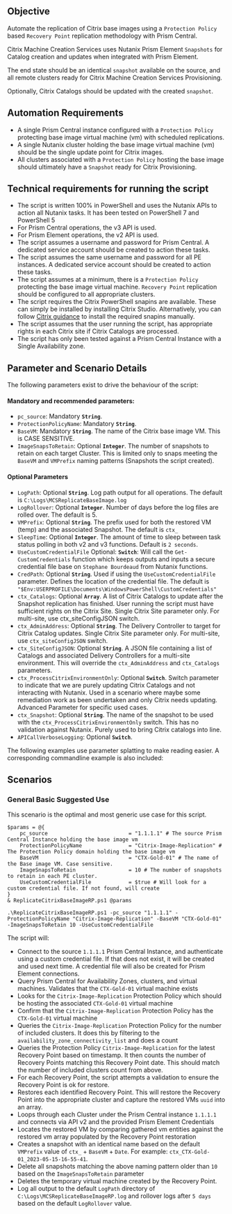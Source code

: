 ## Objective

Automate the replication of Citrix base images using a `Protection Policy` based `Recovery Point` replication methodology with Prism Central. 

Citrix Machine Creation Services uses Nutanix Prism Element `Snapshots` for Catalog creation and updates when integrated with Prism Element.

The end state should be an identical `snapshot` available on the source, and all remote clusters ready for Citrix Machine Creation Services Provisioning.

Optionally, Citrix Catalogs should be updated with the created `snapshot`.

## Automation Requirements

- A single Prism Central instance configured with a `Protection Policy` protecting base image virtual machine (vm) with scheduled replications.
- A single Nutanix cluster holding the base image virtual machine (vm) should be the single update point for Citrix images.
- All clusters associated with a `Protection Policy` hosting the base image should ultimately have a `Snapshot` ready for Citrix Provisioning.

## Technical requirements for running the script

- The script is written 100% in PowerShell and uses the Nutanix APIs to action all Nutanix tasks. It has been tested on PowerShell 7 and PowerShell 5
- For Prism Central operations, the v3 API is used.
- For Prism Element operations, the v2 API is used.
- The script assumes a username and password for Prism Central. A dedicated service account should be created to action these tasks.
- The script assumes the same username and password for all PE instances. A dedicated service account should be created to action these tasks.
- The script assumes at a minimum, there is a `Protection Policy` protecting the base image virtual machine. `Recovery Point` replication should be configured to all appropriate clusters.
- The script requires the Citrix PowerShell snapins are available. These can simply be installed by installing Citrix Studio. Alternatively, you can follow [Citrix guidance](https://support.citrix.com/article/CTX222326/how-to-configure-powershell-sdk-and-execute-commands-remotely-in-xenappxendesktop-7x) to install the required snapins manually.
- The script assumes that the user running the script, has appropriate rights in each Citrix site if Citrix Catalogs are processed.
- The script has only been tested against a Prism Central Instance with a Single Availability zone.

## Parameter and Scenario Details

The following parameters exist to drive the behaviour of the script:

#### Mandatory and recommended parameters:
- `pc_source`: Mandatory **`String`**.
- `ProtectionPolicyName`: Mandatory **`String`**.
- `BaseVM`: Mandatory **`String`**. The name of the Citrix base image VM. This is CASE SENSITIVE.
- `ImageSnapsToRetain`: Optional **`Integer`**. The number of snapshots to retain on each target Cluster. This is limited only to snaps meeting the `BaseVM` and `VMPrefix` naming patterns (Snapshots the script created).

#### Optional Parameters

- `LogPath`: Optional **`String`**. Log path output for all operations. The default is `C:\Logs\MCSReplicateBaseImage.log`
- `LogRollover`: Optional **`Integer`**. Number of days before the log files are rolled over. The default is 5.
- `VMPrefix`: Optional **`String`**. The prefix used for both the restored VM (temp) and the associated Snapshot. The default is `ctx_`
- `SleepTime`: Optional **`Integer`**. The amount of time to sleep between task status polling in both v2 and v3 functions. Default is `2 seconds`.
- `UseCustomCredentialFile` Optional: **`Switch`**: Will call the `Get-CustomCredentials` function which keeps outputs and inputs a secure credential file base on `Stephane Bourdeaud` from Nutanix functions.
- `CredPath`: Optional **`String`**. Used if using the `UseCustomCredentialFile` parameter. Defines the location of the credential file. The default is `"$Env:USERPROFILE\Documents\WindowsPowerShell\CustomCredentials"`
- `ctx_Catalogs`: Optional **`Array`**. A list of Citrix Catalogs to update after the Snapshot replication has finished. User running the script must have sufficient rights on the Citrix Site. Single Citrix Site parameter only. For multi-site, use ctx_siteConfigJSON switch.
- `ctx_AdminAddress`: Optional **`String`**. The Delivery Controller to target for Citrix Catalog updates. Single Citrix Site parameter only. For multi-site, use `ctx_siteConfigJSON` switch.
- `ctx_SiteConfigJSON`: Optional **`String`**. A JSON file containing a list of Catalogs and associated Delivery Controllers for a multi-site environment. This will override the `ctx_AdminAddress` and `ctx_Catalogs` parameters.
- `ctx_ProcessCitrixEnvironmentOnly`: Optional **`Switch`**. Switch parameter to indicate that we are purely updating Citrix Catalogs and not interacting with Nutanix. Used in a scenario where maybe some remediation work as been undertaken and only Citrix needs updating. Advanced Parameter for specific used cases.
- `ctx_Snapshot`: Optional **`String`**. The name of the snapshot to be used with the `ctx_ProcessCitrixEnvironmentOnly` switch. This has no validation against Nutanix. Purely used to bring Citrix catalogs into line.
- `APICallVerboseLogging`: Optional **`Switch`**.

The following examples use parameter splatting to make reading easier. A corresponding commandline example is also included:

## Scenarios

### General Basic Suggested Use

This scenario is the optimal and most generic use case for this script.

```
$params = @{
    pc_source                          = "1.1.1.1" # The source Prism Central Instance holding the base image vm
    ProtectionPolicyName               = "Citrix-Image-Replication" # The Protection Policy domain holding the base image vm
    BaseVM                             = "CTX-Gold-01" # The name of the Base image VM. Case sensitive.
    ImageSnapsToRetain                 = 10 # The number of snapshots to retain in each PE cluster.
    UseCustomCredentialFile            = $true # Will look for a custom credential file. If not found, will create
}
& ReplicateCitrixBaseImageRP.ps1 @params 
```

```
.\ReplicateCitrixBaseImageRP.ps1 -pc_source "1.1.1.1" -ProtectionPolicyName "Citrix-Image-Replication" -BaseVM "CTX-Gold-01" -ImageSnapsToRetain 10 -UseCustomCredentialFile
```

The script will:

- Connect to the source `1.1.1.1` Prism Central Instance, and authenticate using a custom credential file. If that does not exist, it will be created and used next time. A credential file will also be created for Prism Element connections.
- Query Prism Central for Availability Zones, clusters, and virtual machines. Validates that the `CTX-Gold-01` virtual machine exists
- Looks for the `Citrix-Image-Replication` Protection Policy which should be hosting the associated `CTX-Gold-01` virtual machine
- Confirm that the `Citrix-Image-Replication` Protection Policy has the `CTX-Gold-01` virtual machine
- Queries the `Citrix-Image-Replication` Protection Policy for the number of included clusters. It does this by filtering to the `availability_zone_connectivity_list` and does a count
- Queries the Protection Policy `Citrix-Image-Replication` for the latest Recovery Point based on timestamp. It then counts the number of Recovery Points matching this Recovery Point date. This should match the number of included clusters count from above.
- For each Recovery Point, the script attempts a validation to ensure the Recovery Point is ok for restore.
- Restores each identified Recovery Point. This will restore the Recovery Point into the appropriate cluster and capture the restored VMs `uuid` into an array.
- Loops through each Cluster under the Prism Central instance `1.1.1.1` and connects via API v2 and the provided Prism Element Credentials
- Locates the restored VM by comparing gathered vm entities against the restored vm array populated by the Recovery Point restoration
- Creates a snapshot with an identical name based on the default `VMPrefix` value of `ctx_` + `BaseVM` + `Date`. For example: `ctx_CTX-Gold-01_2023-05-15-16-55-41`.
- Delete all snapshots matching the above naming pattern older than `10` based on the `ImageSnapsToRetain` parameter
- Deletes the temporary virtual machine created by the Recovery Point.
- Log all output to the default `LogPath` directory of `C:\Logs\MCSReplicateBaseImageRP.log` and rollover logs after `5 days` based on the default `LogRollover` value.
 